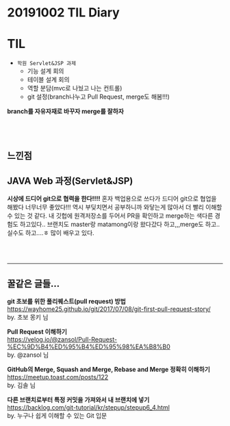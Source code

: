 # 20191002 TIL Diary
# **TIL** <br>
- `학원 Servlet&JSP 과제` 
   - 기능 설계 회의
   - 테이블 설계 회의
   - 역할 분담(mvc로 나눴고 나는 컨트롤)
   - git 설정(branch나누고 Pull Request, merge도 해봄!!!)
   
**branch를 자유자재로 바꾸자 merge를 잘하자**

<br><br>

   ## **느낀점** <br>
## JAVA Web 과정(Servlet&JSP)

**시상에 드디어 git으로 협력을 한다!!!!** 혼자 백업용으로 쓰다가 드디어 git으로 협업을 해봤다 너무너무 좋았다!!! 역시 부딪치면서 공부하니까 와닿는게 많아서 더 빨리 이해할 수 있는 것 같다. 내 깃헙에 원격저장소를 두어서 PR을 확인하고 merge하는 색다른 경험도 하고있다.. 브랜치도 master랑 matamong이랑 왔다갔다 하고,,,merge도 하고..실수도 하고....ㅎ 많이 배우고 있다.


<br><br>
* * *

## **꿀같은 글들...** <br>

**git 초보를 위한 풀리퀘스트(pull request) 방법** <br>
https://wayhome25.github.io/git/2017/07/08/git-first-pull-request-story/ <br>
by. 초보 몽키 님 <br>

**Pull Request 이해하기** <br>
https://velog.io/@zansol/Pull-Request-%EC%9D%B4%ED%95%B4%ED%95%98%EA%B8%B0 <br>
by. @zansol 님 <br>

**GitHub의 Merge, Squash and Merge, Rebase and Merge 정확히 이해하기** <br>
https://meetup.toast.com/posts/122 <br>
by. 김솔  님 <br>

**다른 브랜치로부터 특정 커밋을 가져와서 내 브랜치에 넣기** <br>
https://backlog.com/git-tutorial/kr/stepup/stepup6_4.html <br>
by. 누구나 쉽게 이해할 수 있는 Git 입문 <br>